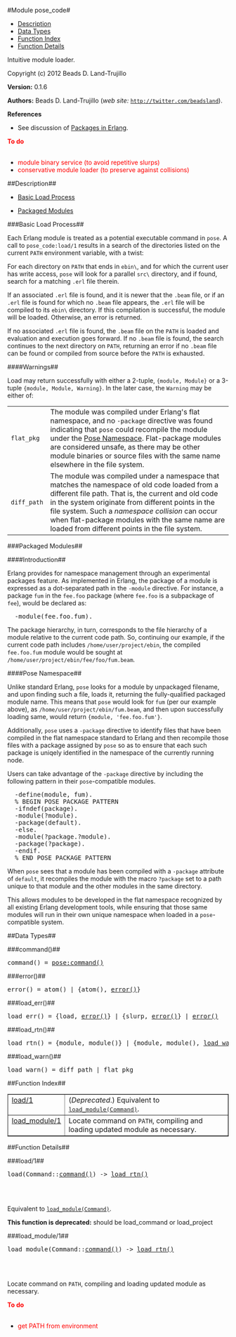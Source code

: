

#Module pose_code#

* [Description](#description)
* [Data Types](#types)
* [Function Index](#index)
* [Function Details](#functions)


Intuitive module loader.

Copyright (c) 2012 Beads D. Land-Trujillo

__Version:__ 0.1.6

__Authors:__ Beads D. Land-Trujillo (_web site:_ [`http://twitter.com/beadsland`](http://twitter.com/beadsland)).

__References__
* See discussion of
[Packages in
Erlang](http://www.erlang.se/publications/packages.md).


__<font color="red">To do</font>__
<br></br>

* <font color="red"> module binary service (to avoid repetitive slurps)</font>
* <font color="red"> conservative module loader (to preserve against collisions)</font>
<a name="description"></a>

##Description##




* [Basic Load Process](#Basic_Load_Process)

* [Packaged Modules](#Packaged_Modules)





###<a name="Basic_Load_Process">Basic Load Process</a>##




Each Erlang module is treated as a potential executable command in `pose`.
A call to `pose_code:load/1` results in a search of the directories
listed on the current `PATH` environment variable, with a twist:



For each directory on
`PATH` that ends in `ebin\`, and for which the current user has write
access, `pose` will look for a parallel `src\` directory, and if found,
search for a matching `.erl` file therein.



If an associated `.erl` file is found, and it is newer that the `.beam`
file, or if an `.erl` file is found for which no `.beam` file appears,
the `.erl` file will be compiled to its `ebin\` directory.  If this
compilation is successful, the module will be loaded.
Otherwise, an error is returned.



If no associated `.erl` file is found, the `.beam` file on the `PATH`
is loaded and evaluation and execution goes forward.  If no `.beam`
file is found, the search continues to the next directory on `PATH`,
returning an error if no `.beam` file can be found or compiled from
source before the `PATH` is exhausted.



####<a name="Warnings">Warnings</a>##




Load may return successfully with either a 2-tuple, `{module, Module}`
or a 3-tuple `{module, Module, Warning}`.  In the later case, the
`Warning` may be either of:



<table>
<tr><td> <code>flat_pkg</code> </td>
<td> The module was compiled under Erlang's flat namespace, and no
<code>-package</code> directive was found indicating that <code>pose</code> could
recompile the module under the <a href="#Pose_Namespace">Pose Namespace</a>.
Flat-package modules are considered unsafe, as there may be
other module binaries or source files with the same name elsewhere
in the file system.</td></tr>
<tr><td> <code>diff_path</code> </td>
<td> The module was compiled under a namespace that matches the namespace
of old code loaded from a different file path.  That is, the current
and old code in the system originate from different points in the
file system.  Such a <i>namespace collision</i> can occur when
flat-package modules with the same name are loaded from different
points in the file system.</td></tr>
</table>





###<a name="Packaged_Modules">Packaged Modules</a>##




####<a name="Introduction">Introduction</a>##




Erlang provides for namespace management through an experimental
packages feature.  As implemented in Erlang, the package of a module
is expressed as a dot-separated path in the `-module` directive.
For instance, a package `fum` in the `fee.foo` package (where `fee.foo`
is a subpackage of `fee`), would be declared as:

<pre>
  -module(fee.foo.fum).</pre>



The package hierarchy, in turn, corresponds to the file hierarchy of
a module relative to the current code path.  So, continuing our example,
if the current code path includes `/home/user/project/ebin`, the
compiled `fee.foo.fum` module would be sought at
`/home/user/project/ebin/fee/foo/fum.beam`.



####<a name="Pose_Namespace">Pose Namespace</a>##




Unlike standard Erlang, `pose` looks for a module by unpackaged filename,
and upon finding such a file, loads it, returning the fully-qualified
packaged module name.  This means that `pose` would look for `fum` (per
our example above), as `/home/user/project/ebin/fum.beam`, and then upon
successfully loading same, would return
`{module, 'fee.foo.fum'}`.



Additionally, `pose` uses a `-package` directive to identify files that
have been compiled in the flat namespace standard to Erlang and
then recompile those files with a package assigned by `pose` so as to
ensure that each such package is uniqely identified in the namespace
of the currently running node.



Users can take advantage of the `-package` directive by including the
following pattern in their `pose`-compatible modules.

<pre>
  -define(module, fum).
  % BEGIN POSE PACKAGE PATTERN
  -ifndef(package).
  -module(?module).
  -package(default).
  -else.
  -module(?package.?module).
  -package(?package).
  -endif.
  % END POSE PACKAGE PATTERN</pre>



When `pose` sees that a module has been compiled with a `-package`
attribute of `default`, it recompiles the module with the macro `?package`
set to a path unique to that module and the other modules in the same
directory.

This allows modules to be developed in the flat namespace recognized by
all existing Erlang development tools, while ensuring that those same
modules will run in their own unique namespace when loaded in a
`pose`-compatible system.
<a name="types"></a>

##Data Types##




###<a name="type-command">command()</a>##



<pre>command() = <a href="pose.md#type-command">pose:command()</a></pre>



###<a name="type-error">error()</a>##



<pre>error() = atom() | {atom(), <a href="#type-error">error()</a>}</pre>



###<a name="type-load_err">load_err()</a>##



<pre>load_err() = {load, <a href="#type-error">error()</a>} | {slurp, <a href="#type-error">error()</a>} | <a href="#type-error">error()</a></pre>



###<a name="type-load_rtn">load_rtn()</a>##



<pre>load_rtn() = {module, module()} | {module, module(), <a href="#type-load_warn">load_warn()</a>} | {error, <a href="#type-load_err">load_err()</a>}</pre>



###<a name="type-load_warn">load_warn()</a>##



<pre>load_warn() = diff_path | flat_pkg</pre>
<a name="index"></a>

##Function Index##


<table width="100%" border="1" cellspacing="0" cellpadding="2" summary="function index"><tr><td valign="top"><a href="#load-1">load/1</a></td><td>(<em>Deprecated</em>.) Equivalent to <a href="#load_module-1"><tt>load_module(Command)</tt></a>.</td></tr><tr><td valign="top"><a href="#load_module-1">load_module/1</a></td><td>Locate command on <code>PATH</code>, compiling and loading updated module
as necessary.</td></tr></table>


<a name="functions"></a>

##Function Details##

<a name="load-1"></a>

###load/1##


<pre>load(Command::<a href="#type-command">command()</a>) -> <a href="#type-load_rtn">load_rtn()</a></pre>
<br></br>


Equivalent to [`load_module(Command)`](#load_module-1).

__This function is deprecated:__ should be load_command or load_project<a name="load_module-1"></a>

###load_module/1##


<pre>load_module(Command::<a href="#type-command">command()</a>) -> <a href="#type-load_rtn">load_rtn()</a></pre>
<br></br>


Locate command on `PATH`, compiling and loading updated module
as necessary.

__<font color="red">To do</font>__
<br></br>

* <font color="red">get PATH from environment</font>
